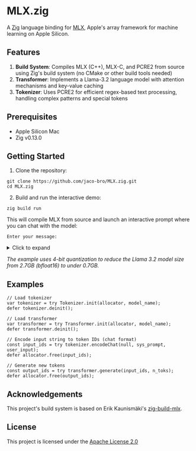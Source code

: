 # MLX.zig

A [Zig](https://ziglang.org/) language binding for [MLX](https://github.com/ml-explore/mlx), Apple's array framework for machine learning on Apple Silicon.

## Features

1. **Build System**: Compiles MLX (C++), MLX-C, and PCRE2 from source using Zig's build system (no CMake or other build tools needed)
2. **Transformer**: Implements a Llama-3.2 language model with attention mechanisms and key-value caching
3. **Tokenizer**: Uses PCRE2 for efficient regex-based text processing, handling complex patterns and special tokens

## Prerequisites

- Apple Silicon Mac
- Zig v0.13.0

## Getting Started

1. Clone the repository:
```
git clone https://github.com/jaco-bro/MLX.zig.git
cd MLX.zig
```

2. Build and run the interactive demo:
```
zig build run
```

This will compile MLX from source and launch an interactive prompt where you can chat with the model:

```text
Enter your message:
```

<details>
<summary>Click to expand</summary>

```text
Enter your message: Hi, how have you been?

Input IDs: { 128000, 128006, 9125, 128007, 271, 38766, 1303, 33025, 2696, 25, 6790, 220, 2366, 18, 198, 15724, 2696, 25, 220, 1627, 10263, 220, 2366, 19, 271, 2675, 527, 264, 11190, 18328, 13, 128009, 128006, 882, 128007, 271, 13347, 11, 1268, 617, 499, 1027, 30, 128009, 128006, 78191, 128007, 271 }

Generated token 1/100: 40
Generated token 2/100: 2846
Generated token 3/100: 1120
Generated token 4/100: 264
Generated token 5/100: 4221
Generated token 6/100: 1646
Generated token 7/100: 11
Generated token 8/100: 358
Generated token 9/100: 1541
Generated token 10/100: 956
Generated token 11/100: 617
Generated token 12/100: 21958
Generated token 13/100: 477
Generated token 14/100: 16024
Generated token 15/100: 1093
Generated token 16/100: 12966
Generated token 17/100: 656
Generated token 18/100: 11
Generated token 19/100: 719
Generated token 20/100: 358
Generated token 21/100: 2846
Generated token 22/100: 31301
Generated token 23/100: 10489
Generated token 24/100: 323
Generated token 25/100: 5644
Generated token 26/100: 311
Generated token 27/100: 1520
Generated token 28/100: 449
Generated token 29/100: 904
Generated token 30/100: 4860
Generated token 31/100: 477
Generated token 32/100: 9256
Generated token 33/100: 499
Generated token 34/100: 1253
Generated token 35/100: 617
Generated token 36/100: 13
Generated token 37/100: 1102
Generated token 38/100: 596
Generated token 39/100: 2294
Generated token 40/100: 311
Generated token 41/100: 6865
Generated token 42/100: 430
Generated token 43/100: 499
Generated token 44/100: 2351
Generated token 45/100: 10371
Generated token 46/100: 1268
Generated token 47/100: 358
Generated token 48/100: 3077
Generated token 49/100: 1027
Generated token 50/100: 0
Generated token 51/100: 358
Generated token 52/100: 2846
Generated token 53/100: 3815
Generated token 54/100: 1664
Generated token 55/100: 11
Generated token 56/100: 9523
Generated token 57/100: 369
Generated token 58/100: 10371
Generated token 59/100: 13
Generated token 60/100: 358
Generated token 61/100: 3077
Generated token 62/100: 1027
Generated token 63/100: 16572
Generated token 64/100: 389
Generated token 65/100: 264
Generated token 66/100: 13057
Generated token 67/100: 3392
Generated token 68/100: 315
Generated token 69/100: 1495
Generated token 70/100: 828
Generated token 71/100: 11
Generated token 72/100: 902
Generated token 73/100: 6276
Generated token 74/100: 757
Generated token 75/100: 311
Generated token 76/100: 3493
Generated token 77/100: 11190
Generated token 78/100: 323
Generated token 79/100: 39319
Generated token 80/100: 14847
Generated token 81/100: 311
Generated token 82/100: 701
Generated token 83/100: 20126
Generated token 84/100: 13
Generated token 85/100: 2650
Generated token 86/100: 922
Generated token 87/100: 499
Generated token 88/100: 30
Generated token 89/100: 2650
Generated token 90/100: 596
Generated token 91/100: 701
Generated token 92/100: 1938
Generated token 93/100: 2133
Generated token 94/100: 779
Generated token 95/100: 3117
Generated token 96/100: 30
Generated token 97/100: 128009
EOS token reached after 97 tokens

Output IDs: { 40, 2846, 1120, 264, 4221, 1646, 11, 358, 1541, 956, 617, 21958, 477, 16024, 1093, 12966, 656, 11, 719, 358, 2846, 31301, 10489, 323, 5644, 311, 1520, 449, 904, 4860, 477, 9256, 499, 1253, 617, 13, 1102, 596, 2294, 311, 6865, 430, 499, 2351, 10371, 1268, 358, 3077, 1027, 0, 358, 2846, 3815, 1664, 11, 9523, 369, 10371, 13, 358, 3077, 1027, 16572, 389, 264, 13057, 3392, 315, 1495, 828, 11, 902, 6276, 757, 311, 3493, 11190, 323, 39319, 14847, 311, 701, 20126, 13, 2650, 922, 499, 30, 2650, 596, 701, 1938, 2133, 779, 3117, 30, 128009 }

Input: <|begin_of_text|><|start_header_id|>system<|end_header_id|>

Cutting Knowledge Date: December 2023
Today Date: 26 Jul 2024

You are a helpful assistant.<|eot_id|><|start_header_id|>user<|end_header_id|>

Hi, how have you been?<|eot_id|><|start_header_id|>assistant<|end_header_id|>

Output: I'm just a language model, I don't have emotions or feelings like humans do, but I'm functioning properly and ready to help with any questions or tasks you may have. It's great to hear that you're asking how I've been! I'm doing well, thanks for asking. I've been trained on a vast amount of text data, which allows me to provide helpful and informative responses to your queries. How about you? How's your day going so far?<|eot_id|>⏎   
```

</details>

*The example uses 4-bit quantization to reduce the Llama 3.2 model size from 2.7GB (bfloat16) to under 0.7GB.*

## Examples

```zig
// Load tokenizer
var tokenizer = try Tokenizer.init(allocator, model_name);
defer tokenizer.deinit();

// Load transformer
var transformer = try Transformer.init(allocator, model_name);
defer transformer.deinit();

// Encode input string to token IDs (chat format)
const input_ids = try tokenizer.encodeChat(null, sys_prompt, user_input);
defer allocator.free(input_ids);

// Generate new tokens
const output_ids = try transformer.generate(input_ids, n_toks);
defer allocator.free(output_ids);
```

## Acknowledgements

This project's build system is based on Erik Kaunismäki's [zig-build-mlx](https://github.com/ErikKaum/zig-build-mlx).

## License

This project is licensed under the [Apache License 2.0](LICENSE)
